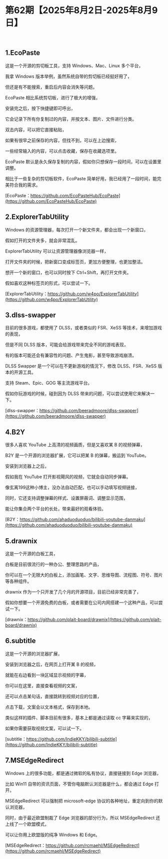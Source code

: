 # 第62期【2025年8月2日-2025年8月9日】

​
## 1.EcoPaste

这是一个开源的剪切板工具，支持 Windows、Mac、Linux 多个平台，

我拿 Windows 版本举例，虽然系统自带的剪切板已经挺好用了，

但还是有不能搜索，重启后内容会消失等问题。


EcoPaste 相比系统剪切板，进行了极大的增强，

安装完之后，按下快捷键即可呼出，

它会记录下所有你复制过的内容，并按文本、图片、文件进行分类。


双击内容，可以把它直接粘贴，

如果有很早之前保存的内容，但找不到，可以在上边搜索，

一些经常输入的内容，可以点击收藏，保存在收藏选项里。


EcoPaste 默认是永久保存复制的内容，假如你只想保存一段时间，可以在设置里调整。

相比于一些复杂的剪切板软件，EcoPaste 简单好用，我已经用了一段时间，能完美符合我的需求。


[EcoPaste：https://github.com/EcoPasteHub/EcoPaste](https://github.com/EcoPasteHub/EcoPaste)


## 2.ExplorerTabUtility


Windows 的资源管理器，每次打开一个新文件夹，都会出现一个新窗口，

假如打开的文件夹多，就会非常混乱。

ExplorerTabUtility 可以让资源管理器像浏览器一样，

打开文件夹的时候，把新窗口变成标签页，更加方便整理，也更加整洁。


想开一个新的窗口，也可以同时按下 Ctrl+Shift，再打开文件夹。

假如喜欢这种标签页的形式，可以尝试一下。

[ExplorerTabUtility：https://github.com/w4po/ExplorerTabUtility](https://github.com/w4po/ExplorerTabUtility)

## 3.dlss-swapper

目前的很多游戏，都使用了 DLSS，或者类似的 FSR、XeSS 等技术，来增加游戏的表现，

但是不同 DLSS 版本，可能会给游戏带来完全不同的游戏表现，

有的版本可能还会有兼容性的问题、产生鬼影，甚至导致游戏崩溃。

DLSS Swapper 是一个可以在不更新游戏的情況下，修改 DLSS、FSR、XeSS 版本的开源工具。

支持 Steam、Epic、GOG 等主流游戏平台。

假如你玩游戏的时候，碰到因为 DLSS 带来的问题，可以尝试使用它来解决一下。

[dlss-swapper：https://github.com/beeradmoore/dlss-swapper](https://github.com/beeradmoore/dlss-swapper)

## 4.B2Y

很多人喜欢 YouTube 上高清的视频画质，但是又喜欢某 B 的视频弹幕，

B2Y 是一个开源的浏览器扩展，它可以把某 B 的弹幕，搬运到 YouTube。

安装到浏览器上之后，

假如我在 YouTube 打开影视飓风的视频，它就会自动同步弹幕。

像玄离199这种小博主，没办法自动匹配，也可以手动填写视频链接，

同时，它还支持调整弹幕的样式、设置屏蔽词、调整显示范围，

能让你集合两个平台的长处，带来最好的观看体验。

[B2Y：https://github.com/ahaduoduoduo/bilibili-youtube-danmaku](https://github.com/ahaduoduoduo/bilibili-youtube-danmaku)

## 5.drawnix

这是一个开源的白板工具，

白板是目前很流行的一种办公、整理思路的产品，

你可以在一个无限大的白板上，添加画笔、文字、思维导图、流程图、符号、图片 等各种组件。

drawnix 作为一个只开发了几个月的开源项目，目前已经非常完善了，

假如你想要一个开源免费的白板，或者需要在公司内网搭建一个这种产品，可以尝试一下。

[drawnix：https://github.com/plait-board/drawnix](https://github.com/plait-board/drawnix)

## 6.subtitle

这是一个开源的浏览器扩展，

安装到浏览器之后，在网页上打开某 B 的视频，

就能在右边看到一块区域显示视频的字幕，

你可以在这里，直接查看视频的文案，

还可以点击某句话，直接跳转到视频对应的位置，

点击下载，文案会以文本格式，保存到本地。

类似这样的插件、脚本目前有很多，基本上都是通过读取 cc 字幕来实现的，

如果你需要获取视频文案，可以试一下。

[subtitle：https://github.com/IndieKKY/bilibili-subtitle](https://github.com/IndieKKY/bilibili-subtitle)

## 7.MSEdgeRedirect


Windows 上的很多功能，都是通过微软的私有协议，直接链接到 Edge 浏览器，

比如 Win11 自带的资讯页面，不管你电脑默认浏览器是什么，都会通过 Edge 打开。

MSEdgeRedirect 可以强制把 microsoft-edge 协议的各种地址，重定向到你的默认浏览器，

同时，由于最近欧盟制裁了 Edge 浏览器的部分行为，所以 MSEdgeRedirect 还上线了一个欧盟模式，

可以让你用上欧盟版的纯净 Windows 和 Edge。

[MSEdgeRedirect：https://github.com/rcmaehl/MSEdgeRedirect](https://github.com/rcmaehl/MSEdgeRedirect)
